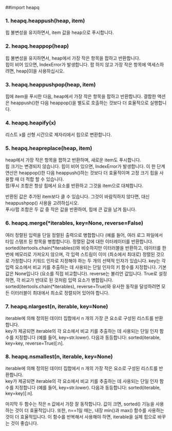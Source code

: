 ##import heapq
### 1. heapq.heappush(heap, item)
힙 불변성을 유지하면서, item 값을 heap으로 푸시합니다.

### 2. heapq.heappop(heap)
힙 불변성을 유지하면서, heap에서 가장 작은 항목을 팝하고 반환합니다.  
힙이 비어 있으면, IndexError가 발생합니다. 팝 하지 않고 가장 작은 항목에 액세스하려면, heap[0]을 사용하십시오.

### 3. heapq.heappushpop(heap, item)
힙에 item을 푸시한 다음, heap에서 가장 작은 항목을 팝하고 반환합니다. 
결합한 액션은 heappush()한 다음 heappop()을 별도로 호출하는 것보다 더 효율적으로 실행합니다.

### 4. heapq.heapify(x)
리스트 x를 선형 시간으로 제자리에서 힙으로 변환합니다.

### 5. heapq.heapreplace(heap, item)
heap에서 가장 작은 항목을 팝하고 반환하며, 새로운 item도 푸시합니다.   
힙 크기는 변경되지 않습니다. 힙이 비어 있으면, IndexError가 발생합니다.
이 한 단계 연산은 heappop()한 다음 heappush()하는 것보다 더 효율적이며 고정 크기 힙을 사용할 때 더 적합 할 수 있습니다.  
팝/푸시 조합은 항상 힙에서 요소를 반환하고 그것을 item으로 대체합니다.

반환된 값은 추가된 item보다 클 수 있습니다. 그것이 바람직하지 않다면, 대신 heappushpop() 사용을 고려하십시오.  
푸시/팝 조합은 두 값 중 작은 값을 반환하여, 힙에 큰 값을 남겨 둡니다.

### 6. heapq.merge(*iterables, key=None, reverse=False)
여러 정렬된 입력을 단일 정렬된 출력으로 병합합니다 (예를 들어, 여러 로그 파일에서 타임 스탬프 된 항목을 병합합니다). 정렬된 값에 대한 이터레이터를 반환합니다.
sorted(itertools.chain(*iterables))와 비슷하지만 이터러블을 반환하고, 데이터를 한 번에 메모리로 가져오지 않으며, 각 입력 스트림이 이미 (최소에서 최대로) 정렬된 것으로 가정합니다
키워드 인자로 지정해야 하는 두 개의 선택적 인자가 있습니다.
key는 각 입력 요소에서 비교 키를 추출하는 데 사용되는 단일 인자의 키 함수를 지정합니다. 기본값은 None입니다 (요소를 직접 비교합니다).
reverse는 불리언 값입니다. True로 설정하면, 각 비교가 반대로 된 것처럼 입력 요소가 병합됩니다. sorted(itertools.chain(*iterables), reverse=True)와 유사한 동작을 달성하려면 모든 이터러블이 최대에서 최소로 정렬되어 있어야 합니다.


### 7. heapq.nlargest(n, iterable, key=None)
iterable에 의해 정의된 데이터 집합에서 n 개의 가장 큰 요소로 구성된 리스트를 반환합니다.   
key가 제공되면 iterable의 각 요소에서 비교 키를 추출하는 데 사용되는 단일 인자 함수를 지정합니다 (예를 들어, key=str.lower). 다음과 동등합니다: sorted(iterable, key=key, reverse=True)[:n].

### 8. heapq.nsmallest(n, iterable, key=None)
iterable에 의해 정의된 데이터 집합에서 n 개의 가장 작은 요소로 구성된 리스트를 반환합니다.  
key가 제공되면 iterable의 각 요소에서 비교 키를 추출하는 데 사용되는 단일 인자 함수를 지정합니다 (예를 들어, key=str.lower). 다음과 동등합니다: sorted(iterable, key=key)[:n].

마지막 두 함수는 작은 n 값에서 가장 잘 동작합니다. 값이 크면, sorted() 기능을 사용하는 것이 더 효율적입니다. 또한, n==1일 때는, 내장 min()과 max() 함수를 사용하는 것이 더 효율적입니다. 이 함수를 반복해서 사용해야 하면, iterable을 실제 힙으로 바꾸는 것이 좋습니다.
